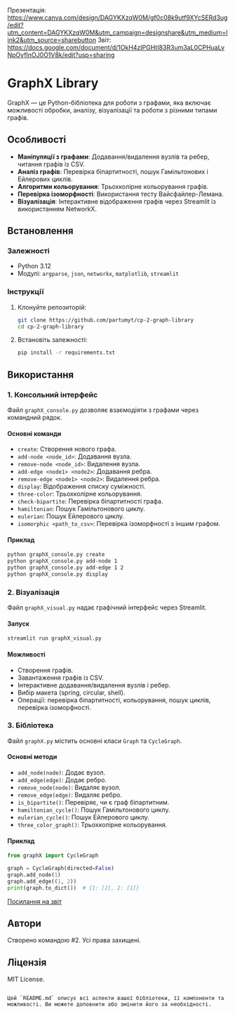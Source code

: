 Презентація: https://www.canva.com/design/DAGYKXzqW0M/gf0c08k9utf9XYcSERd3ug/edit?utm_content=DAGYKXzqW0M&utm_campaign=designshare&utm_medium=link2&utm_source=sharebutton
Звіт: https://docs.google.com/document/d/1OkH4zIPGHtI83R3um3aL0CPHuaLvNpOyfInOJ0O1V8k/edit?usp=sharing
# GraphX Library

GraphX — це Python-бібліотека для роботи з графами, яка включає можливості обробки, аналізу, візуалізації та роботи з різними типами графів.

## Особливості

- **Маніпуляції з графами**: Додавання/видалення вузлів та ребер, читання графів із CSV.
- **Аналіз графів**: Перевірка біпартитності, пошук Гамільтонових і Ейлерових циклів.
- **Алгоритми кольорування**: Трьохколірне кольорування графів.
- **Перевірка ізоморфності**: Використання тесту Вайсфайлер-Лемана.
- **Візуалізація**: Інтерактивне відображення графів через Streamlit із використанням NetworkX.

## Встановлення

### Залежності
- Python 3.12
- Модулі: `argparse`, `json`, `networkx`, `matplotlib`, `streamlit`

### Інструкції
1. Клонуйте репозиторій:
   ```bash
   git clone https://github.com/partumyt/cp-2-graph-library
   cd cp-2-graph-library
   ```
2. Встановіть залежності:
   ```bash
   pip install -r requirements.txt
   ```

## Використання

### 1. Консольний інтерфейс
Файл `graphX_console.py` дозволяє взаємодіяти з графами через командний рядок.

#### Основні команди
- `create`: Створення нового графа.
- `add-node <node_id>`: Додавання вузла.
- `remove-node <node_id>`: Видалення вузла.
- `add-edge <node1> <node2>`: Додавання ребра.
- `remove-edge <node1> <node2>`: Видалення ребра.
- `display`: Відображення списку суміжності.
- `three-color`: Трьохколірне кольорування.
- `check-bipartite`: Перевірка біпартитності графа.
- `hamiltonian`: Пошук Гамільтонового циклу.
- `eulerian`: Пошук Ейлерового циклу.
- `isomorphic <path_to_csv>`: Перевірка ізоморфності з іншим графом.

#### Приклад
```bash
python graphX_console.py create
python graphX_console.py add-node 1
python graphX_console.py add-edge 1 2
python graphX_console.py display
```

### 2. Візуалізація
Файл `graphX_visual.py` надає графічний інтерфейс через Streamlit.

#### Запуск
```bash
streamlit run graphX_visual.py
```

#### Можливості
- Створення графів.
- Завантаження графів із CSV.
- Інтерактивне додавання/видалення вузлів і ребер.
- Вибір макета (spring, circular, shell).
- Операції: перевірка біпартитності, кольорування, пошук циклів, перевірка ізоморфності.

### 3. Бібліотека
Файл `graphX.py` містить основні класи `Graph` та `CycleGraph`.

#### Основні методи
- `add_node(node)`: Додає вузол.
- `add_edge(edge)`: Додає ребро.
- `remove_node(node)`: Видаляє вузол.
- `remove_edge(edge)`: Видаляє ребро.
- `is_bipartite()`: Перевіряє, чи є граф біпартитним.
- `hamiltonian_cycle()`: Пошук Гамільтонового циклу.
- `eulerian_cycle()`: Пошук Ейлерового циклу.
- `three_color_graph()`: Трьохколірне кольорування.

#### Приклад
```python
from graphX import CycleGraph

graph = CycleGraph(directed=False)
graph.add_node(1)
graph.add_edge((1, 2))
print(graph.to_dict())  # {1: [2], 2: [1]}
```

[Посилання на звіт](https://github.com/partumyt/cp-2-graph-library/blob/main/zvit.pdf)

## Автори
Створено командою #2. Усі права захищені.

## Ліцензія
MIT License.
```

Цей `README.md` описує всі аспекти вашої бібліотеки, її компоненти та можливості. Ви можете доповнити або змінити його за необхідності.
